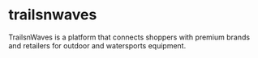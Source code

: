 # trailsnwaves
TrailsnWaves is a platform that connects shoppers with premium brands and retailers for outdoor and watersports equipment.

